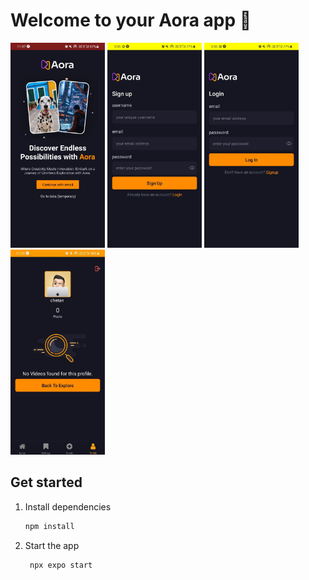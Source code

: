 # Welcome to your Aora app 👋
<p float="left">
  <img src="./assets/preview/homepage.jpeg" width="30%" />
  <img src="./assets/preview/preview2.jpg" width="30%" />
  <img src="./assets/preview/preview3.jpg" width="30%" />
  <img src="./assets/preview/preview4.jpg" width="30%" />
</p>

## Get started

1. Install dependencies

   ```bash
   npm install
   ```

2. Start the app

   ```bash
    npx expo start
   ```
